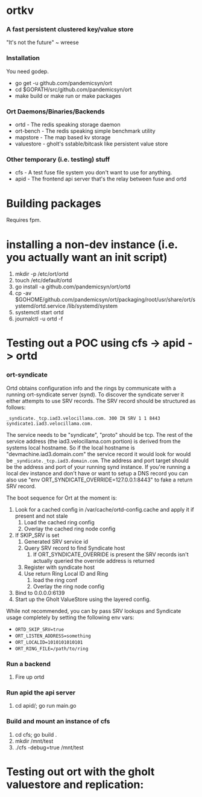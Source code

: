 # ortkv

### A fast persistent clustered key/value store

"It's not the future" ~ wreese

### Installation

You need godep.

* go get -u github.com/pandemicsyn/ort
* cd $GOPATH/src/github.com/pandemicsyn/ort
* make build or make run or make packages

### Ort Daemons/Binaries/Backends

* ortd - The redis speaking storage daemon
* ort-bench - The redis speaking simple benchmark utility
* mapstore - The map based kv storage
* valuestore - gholt's sstable/bitcask like persistent value store


### Other temporary (i.e. testing) stuff

* cfs - A test fuse file system you don't want to use for anything.
* apid - The frontend api server that's the relay between fuse and ortd

# Building packages

Requires fpm.

# installing a non-dev instance (i.e. you actually want an init script)

1. mkdir -p /etc/ort/ortd
2. touch /etc/default/ortd
3. go install -a github.com/pandemicsyn/ort/ortd
4. cp -av $GOHOME/github.com/pandemicsyn/ort/packaging/root/usr/share/ort/systemd/ortd.service /lib/systemd/system
5. systemctl start ortd
6. journalctl -u ortd -f

# Testing out a POC using cfs -> apid -> ortd

### ort-syndicate

Ortd obtains configuration info and the rings by communicate with a running ort-syndicate server (synd).
To discover the syndicate server it either attempts to use SRV records. The SRV record should be structured as follows:

```_syndicate._tcp.iad3.velocillama.com. 300 IN SRV 1 1 8443 syndicate1.iad3.velocillama.com.```

The service needs to be "syndicate", "proto" should be tcp. The rest of the service address (the iad3.velocillama.com portion) is derived from the systems local hostname. So if the local hostname is "devmachine.iad3.domain.com" the service record it would look for would be `_syndicate._tcp.iad3.domain.com`. The address and port target should be the address and port of your running synd instance. If you're running a local dev instance and don't have or want to setup a DNS record you can also use "env ORT_SYNDICATE_OVERRIDE=127.0.0.1:8443" to fake a return SRV record.

The boot sequence for Ort at the moment is:

1. Look for a cached config in /var/cache/ortd-config.cache and apply it if present and not stale
    1. Load the cached ring config
    2. Overlay the cached ring node config
2. If SKIP_SRV is set
    1. Generated SRV service id
    2. Query SRV record to find Syndicate host
        1. If ORT_SYNDICATE_OVERRIDE is present the SRV records isn't actually queried the override address is returned
    3. Register with syndicate host
    4. Use return Ring Local ID and Ring
        1. load the ring conf
        2. Overlay the ring node config
3. Bind to 0.0.0.0:6139
4. Start up the Gholt ValueStore using the layered config.

While not recommended, you can by pass SRV lookups and Syndicate usage completely by setting the following env vars:

- `ORTD_SKIP_SRV=true`
- `ORT_LISTEN_ADDRESS=something`
- `ORT_LOCALID=1010101010101`
- `ORT_RING_FILE=/path/to/ring`

### Run a backend

1. Fire up ortd

### Run apid the api server
1. cd apid/; go run main.go

### Build and mount an instance of cfs
1. cd cfs; go build .
2. mkdir /mnt/test
3. ./cfs -debug=true /mnt/test

# Testing out ort with the gholt valuestore and replication:


